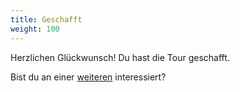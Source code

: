 ```yaml
---
title: Geschafft
weight: 100
---
```


Herzlichen Glückwunsch! Du hast die Tour geschafft. 

Bist du an einer [weiteren](/welcome) interessiert?